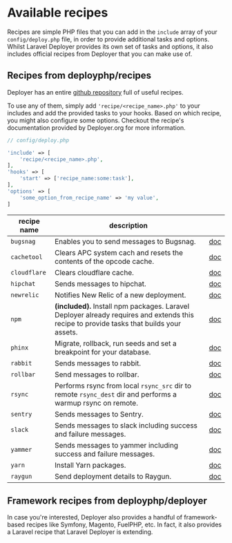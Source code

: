 # Available recipes

Recipes are simple PHP files that you can add in the `include` array of your `config/deploy.php` file, in order to provide additional tasks and options. Whilst Laravel Deployer provides its own set of tasks and options, it also includes official recipes from Deployer that you can make use of.

## Recipes from deployphp/recipes

Deployer has an entire [github repository](https://github.com/deployphp/recipes) full of useful recipes.

To use any of them, simply add `'recipe/<recipe_name>.php'` to your includes and add the provided tasks to your hooks. Based on which recipe, you might also configure some options. Checkout the recipe's documentation provided by Deployer.org for more information.

```php
// config/deploy.php

'include' => [
    'recipe/<recipe_name>.php',
],
'hooks' => [
    'start' => ['recipe_name:some:task'],
],
'options' => [
    'some_option_from_recipe_name' => 'my value',
]
```

| recipe name | description | |
| - | - | - |
| `bugsnag` | Enables you to send messages to Bugsnag. | [doc](https://github.com/deployphp/recipes/blob/master/docs/bugsnag.md) |
| `cachetool` | Clears APC system cach and resets the contents of the opcode cache. | [doc](https://github.com/deployphp/recipes/blob/master/docs/cachetool.md) |
| `cloudflare` | Clears cloudflare cache. | [doc](https://github.com/deployphp/recipes/blob/master/docs/cloudflare.md) |
| `hipchat` | Sends messages to hipchat. | [doc](https://github.com/deployphp/recipes/blob/master/docs/hipchat.md) |
| `newrelic` | Notifies New Relic of a new deployment. | [doc](https://github.com/deployphp/recipes/blob/master/docs/newrelic.md) |
| `npm` | **(included).** Install npm packages. Laravel Deployer already requires and extends this recipe to provide tasks that builds your assets. | [doc](https://github.com/deployphp/recipes/blob/master/docs/npm.md) |
| `phinx` | Migrate, rollback, run seeds and set a breakpoint for your database. | [doc](https://github.com/deployphp/recipes/blob/master/docs/phinx.md) |
| `rabbit` | Sends messages to rabbit. | [doc](https://github.com/deployphp/recipes/blob/master/docs/rabbit.md) |
| `rollbar` | Send messages to rollbar. | [doc](https://github.com/deployphp/recipes/blob/master/docs/rollbar.md) |
| `rsync` | Performs rsync from local `rsync_src` dir to remote `rsync_dest` dir and performs a warmup rsync on remote. | [doc](https://github.com/deployphp/recipes/blob/master/docs/rsync.md) |
| `sentry` | Sends messages to Sentry. | [doc](https://github.com/deployphp/recipes/blob/master/docs/sentry.md) |
| `slack` | Sends messages to slack including success and failure messages. | [doc](https://github.com/deployphp/recipes/blob/master/docs/slack.md) |
| `yammer` | Sends messages to yammer including success and failure messages. | [doc](https://github.com/deployphp/recipes/blob/master/docs/yammer.md) |
| `yarn` | Install Yarn packages. | [doc](https://github.com/deployphp/recipes/blob/master/docs/yarn.md) |
| `raygun` | Send deployment details to Raygun. | [doc](https://github.com/deployphp/recipes/blob/master/docs/raygun.md) |

## Framework recipes from deployphp/deployer

In case you're interested, Deployer also provides a handful of framework-based recipes like Symfony, Magento, FuelPHP, etc. In fact, it also provides a Laravel recipe that Laravel Deployer is extending.